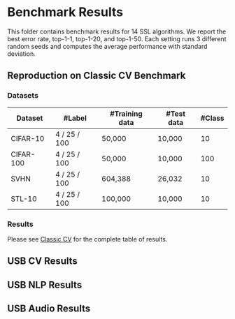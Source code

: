 # Benchmark Results

This folder contains benchmark results for 14 SSL algorithms. We report the best error rate, top-1-1, top-1-20, and top-1-50. Each setting runs 3 different random seeds and computes the average performance with standard deviation.

## Reproduction on Classic CV Benchmark
### Datasets
| Dataset    | #Label          | #Training data    | #Test data        | #Class            |
|------------|-----------------|-------------|------------|--------|
| CIFAR-10   | 4 / 25 / 100    | 50,000      | 10,000     | 10     |
| CIFAR-100  | 4 / 25 / 100    | 50,000      | 10,000     | 100    |
| SVHN       | 4 / 25 / 100    | 604,388     | 26,032     | 10     |
| STL-10     | 4 / 25 / 100    | 100,000     | 10,000     | 10     |

### Results
Please see [Classic CV](Classic_CV.xls) for the complete table of results.

## USB CV Results

## USB NLP Results

## USB Audio Results
